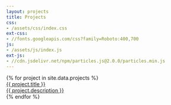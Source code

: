```yaml
---
layout: projects
title: Projects
css:
- /assets/css/index.css
ext-css:
- //fonts.googleapis.com/css?family=Roboto:400,700
js:
- /assets/js/index.js
ext-js:
- //cdn.jsdelivr.net/npm/particles.js@2.0.0/particles.min.js
---
```


<div id="portfolio-out" class="page-section grey-section">
  <div id="portfolio">
    <div id="shinyapps-big">
      {% for project in site.data.projects %}
	    <div class="shinyapp">
          <a class="applink" href="{{ project.url }}" target="_blank">
            <img class="appimg" src="{{ site.url }}/assets/img/project-screenshots/{{ project.img }}" alt="" />
            <div class="apptitle">{{ project.title }}</div>
            <div class="appdesc">{{ project.description }}</div>
          </a>
        </div>
	  {% endfor %}
    </div>
  </div>
</div>
